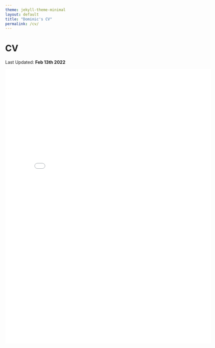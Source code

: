 ```yaml
---
theme: jekyll-theme-minimal
layout: default
title: "Dominic's CV"
permalink: /cv/
---
```


# CV

Last Updated: **Feb 13th 2022**

<embed src="/assets/img/cv.pdf" height="880" width="660">
